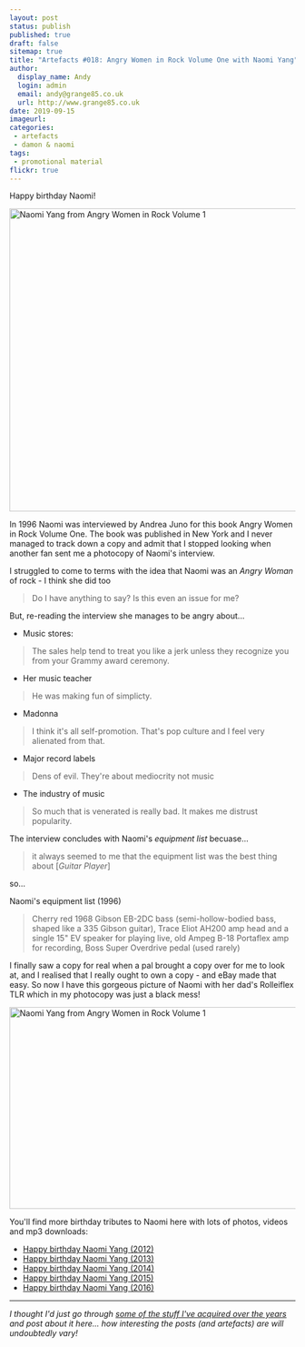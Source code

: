 ```yaml
---
layout: post
status: publish
published: true
draft: false
sitemap: true
title: "Artefacts #018: Angry Women in Rock Volume One with Naomi Yang"
author:
  display_name: Andy
  login: admin
  email: andy@grange85.co.uk
  url: http://www.grange85.co.uk
date: 2019-09-15
imageurl: 
categories:
 - artefacts
 - damon & naomi
tags:
 - promotional material
flickr: true
---
```

Happy birthday Naomi!

<a data-flickr-embed="true"  href="https://www.flickr.com/photos/grange85/48506259441/in/photostream/" title="Naomi Yang from Angry Women in Rock Volume 1"><img src="https://live.staticflickr.com/65535/48506259441_d6148dfd71_c.jpg" width="800" height="533" alt="Naomi Yang from Angry Women in Rock Volume 1"></a>

In 1996 Naomi was interviewed by Andrea Juno for this book Angry Women in Rock Volume One. The book was published in New York and I never managed to track down a copy and admit that I stopped looking when another fan sent me a photocopy of Naomi's interview.

I struggled to come to terms with the idea that Naomi was an _Angry Woman_ of rock - I think she did too

> Do I have anything to say? Is this even an issue for me?

But, re-reading the interview she manages to be angry about...

- Music stores:

> The sales help tend to treat you like a jerk unless they recognize you from your Grammy award ceremony.

- Her music teacher

> He was making fun of simplicty.

- Madonna

> I think it's all self-promotion. That's pop culture and I feel very alienated from that.

- Major record labels

> Dens of evil. They're about mediocrity not music

- The industry of music

> So much that is venerated is really bad. It makes me distrust popularity.

The interview concludes with Naomi's _equipment list_ becuase...

> it always seemed to me that the equipment list was the best thing about \[_Guitar Player_\]

so...

Naomi's equipment list (1996)

> Cherry red 1968 Gibson EB-2DC bass (semi-hollow-bodied bass, shaped like a 335 Gibson guitar), Trace Eliot AH200 amp head and a single 15" EV speaker for playing live, old Ampeg B-18 Portaflex amp for recording, Boss Super Overdrive pedal (used rarely)

I finally saw a copy for real when a pal brought a copy over for me to look at, and I realised that I really ought to own a copy - and eBay made that easy. So now I have this gorgeous picture of Naomi with her dad's Rolleiflex TLR which in my photocopy was just a black mess!

<a data-flickr-embed="true"  href="https://www.flickr.com/photos/grange85/48506433447/in/photostream/" title="Naomi Yang from Angry Women in Rock Volume 1"><img src="https://live.staticflickr.com/65535/48506433447_f3f7e53848_c.jpg" width="800" height="355" alt="Naomi Yang from Angry Women in Rock Volume 1"></a>


You'll find more birthday tributes to Naomi here with lots of photos, videos and mp3 downloads:

- [Happy birthday Naomi Yang (2012)](https://www.fullofwishes.co.uk/2012/09/15/happy-birthday-naomi-yang/)
- [Happy birthday Naomi Yang (2013)](https://www.fullofwishes.co.uk/2013/09/15/happy-birthday-naomi-yang-2/)
- [Happy birthday Naomi Yang (2014)](https://www.fullofwishes.co.uk/2014/09/15/happy-birthday-naomi-yang-2014/)
- [Happy birthday Naomi Yang (2015)](https://www.fullofwishes.co.uk/2015/09/15/happy-birthday-naomi-yang-2015/)
- [Happy birthday Naomi Yang (2016)](https://www.fullofwishes.co.uk/2016/09/15/happy-birthday-naomi-yang-2016/)

---

_I thought I'd just go through [some of the stuff I've acquired over the years](/category/artefacts/) and post about it here... how interesting the posts (and artefacts) are will undoubtedly vary!_
